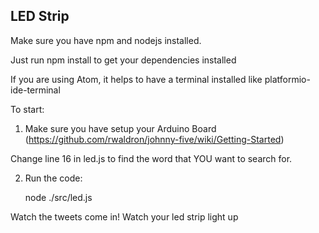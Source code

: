 ## LED Strip

Make sure you have npm and nodejs installed.

Just run npm install to get your dependencies installed

If you are using Atom, it helps to have a terminal installed like platformio-ide-terminal

To start:
1. Make sure you have setup your Arduino Board (https://github.com/rwaldron/johnny-five/wiki/Getting-Started)

Change line 16 in led.js to find the word that YOU want to search for.

2. Run the code:

    node ./src/led.js

Watch the tweets come in!
Watch your led strip light up
